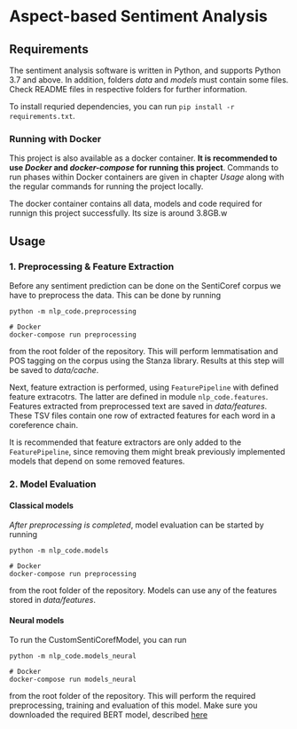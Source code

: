 # Aspect-based Sentiment Analysis

## Requirements

The sentiment analysis software is written in Python, and supports Python 3.7 and above.
In addition, folders _data_ and _models_ must contain some files. Check README files in respective folders for further information.

To install requried dependencies, you can run `pip install -r requirements.txt`.

### Running with Docker

This project is also available as a docker container. **It is recommended to use _Docker_ and _docker-compose_ for running this project**. Commands to run phases within Docker containers are given in chapter _Usage_ along with the regular commands for running the project locally.

The docker container contains all data, models and code required for runnign this project successfully. Its size is around 3.8GB.w

## Usage

### 1. Preprocessing & Feature Extraction

Before any sentiment prediction can be done on the SentiCoref corpus we have to preprocess the data. This can be done by running

```
python -m nlp_code.preprocessing

# Docker
docker-compose run preprocessing
```

from the root folder of the repository. This will perform lemmatisation and POS tagging on the corpus using the Stanza library. Results at this step will be saved to _data/cache_.

Next, feature extraction is performed, using `FeaturePipeline` with defined feature extracotrs. The latter are defined in module `nlp_code.features`. Features extracted from preprocessed text are saved in _data/features_. These TSV files contain one row of extracted features for each word in a coreference chain.

It is recommended that feature extractors are only added to the `FeaturePipeline`, since removing them might break previously implemented models that depend on some removed features.

### 2. Model Evaluation

#### Classical models

_After preprocessing is completed_, model evaluation can be started by running

```
python -m nlp_code.models

# Docker
docker-compose run preprocessing
```

from the root folder of the repository. Models can use any of the features stored in _data/features_.

#### Neural models

To run the CustomSentiCorefModel, you can run

```
python -m nlp_code.models_neural

# Docker
docker-compose run models_neural
```

from the root folder of the repository. This will perform the required preprocessing, training and evaluation of this model. Make sure you downloaded the required BERT model, described [here](/models/README.md)
